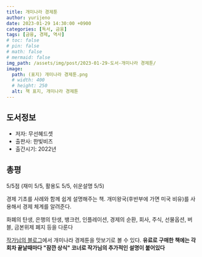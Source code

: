 ```yaml
---
title: 개미나라 경제툰
author: yurijeno
date: 2023-01-29 14:30:00 +0900
categories: [독서, 금융]
tags: [금융, 경제, 역사]
# toc: false
# pin: false
# math: false
# mermaid: false
img_path: /assets/img/post/2023-01-29-도서-개미나라 경제툰/
image:
  path: (표지) 개미나라 경제툰.png
  # width: 400
  # height: 250
  alt: 책 표지, 개미나라 경제툰
---
```


<!-- ![표지]((표지) 개미나라 경제툰.png) -->


## 도서정보

- 저자: 무선혜드셋
- 출판사: 한빛비즈
- 출간시기: 2022년

## 총평

5/5점 (재미 5/5, 활용도 5/5, 쉬운설명 5/5)

경제 기초를 사례와 함께 쉽게 설명해주는 책. 개미왕국(후반부에 가면 미국 비유)를 사용해서 경제 체계를 알려준다.

화폐의 탄생, 은행의 탄생, 뱅크런, 인플레이션, 경제의 순환, 회사, 주식, 선물옵션, 버블, 금본위제 폐지 등을 다룬다

[작가님의 블로그](https://blog.naver.com/dpk58172/)에서 개미나라 경제툰을 맛보기로 볼 수 있다. **유료로 구매한 책에는 각 회차 끝날때마다 "잠깐 상식" 코너로 작가님의 추가적인 설명이 붙어있다**

